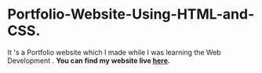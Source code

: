 # Portfolio-Website-Using-HTML-and-CSS.
It 's a Portfolio website which I made while I was learning the Web Development .
**You can find my website live [here](https://aryanparnami.github.io/Portfolio-Website-Using-HTML-and-CSS./).**
